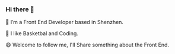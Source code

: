 ### Hi there 👋

🔭 I’m a Front End Developer based in Shenzhen.

🌱 I like Basketbal and Coding.

😄 Welcome to follow me, I'll Share something about the Front End.

<!-- - 👯 I’m looking to collaborate on ...
- 🤔 I’m looking for help with ...
- 💬 Ask me about ...
- 📫 How to reach me: ...
- 😄 Pronouns: ...
- ⚡ Fun fact: ... -->
